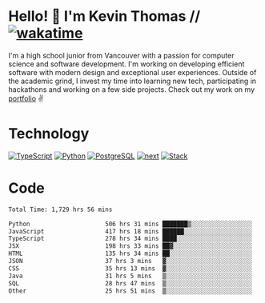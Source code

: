 # Hello! 👋 I'm Kevin Thomas // [![wakatime](https://wakatime.com/badge/user/e9d16d74-e01d-4a37-8086-9257e0bde1c2.svg?style=flat-square)](https://wakatime.com/@e9d16d74-e01d-4a37-8086-9257e0bde1c2)

I'm a high school junior from Vancouver with a passion for computer science and software development. I'm working on developing efficient software with modern design and exceptional user experiences. Outside of the academic grind, I invest my time into learning new tech, participating in hackathons and working on a few side projects. Check out my work on my [portfolio](https://kevinjosethomas.com/) ✌️

# Technology
[![TypeScript](https://github.com/kevinjosethomas/kevinjosethomas/assets/46242684/444b2e5d-659f-41f5-81fe-3abafb75cb6c)](https://kevinjosethomas.com/stack)
[![Python](https://github.com/kevinjosethomas/kevinjosethomas/assets/46242684/34a174c4-54db-4c4e-9842-2324d47cb043)](https://kevinjosethomas.com/stack)
[![PostgreSQL](https://github.com/kevinjosethomas/kevinjosethomas/assets/46242684/46d6de1c-c483-4dc7-ab3a-87763af6fc78)](https://kevinjosethomas.com/stack)
[![next](https://github.com/kevinjosethomas/kevinjosethomas/assets/46242684/bc46bae5-1ad9-42a7-b7a2-427cbde7c994)](https://kevinjosethomas.com/stack)
[![Stack](https://github.com/kevinjosethomas/kevinjosethomas/assets/46242684/0b9b7eeb-8cce-4a56-bffd-3131dd4dd88c)](https://kevinjosethomas.com/stack)




# Code
<!--START_SECTION:waka-->

```txt
Total Time: 1,729 hrs 56 mins

Python                     506 hrs 31 mins ███████▒░░░░░░░░░░░░░░░░░   28.85 %
JavaScript                 417 hrs 18 mins ██████░░░░░░░░░░░░░░░░░░░   23.77 %
TypeScript                 278 hrs 34 mins ████░░░░░░░░░░░░░░░░░░░░░   15.87 %
JSX                        198 hrs 33 mins ██▓░░░░░░░░░░░░░░░░░░░░░░   11.31 %
HTML                       135 hrs 34 mins ██░░░░░░░░░░░░░░░░░░░░░░░   07.72 %
JSON                       37 hrs 3 mins   ▓░░░░░░░░░░░░░░░░░░░░░░░░   02.11 %
CSS                        35 hrs 13 mins  ▓░░░░░░░░░░░░░░░░░░░░░░░░   02.01 %
Java                       31 hrs 5 mins   ▒░░░░░░░░░░░░░░░░░░░░░░░░   01.77 %
SQL                        28 hrs 47 mins  ▒░░░░░░░░░░░░░░░░░░░░░░░░   01.64 %
Other                      25 hrs 51 mins  ▒░░░░░░░░░░░░░░░░░░░░░░░░   01.47 %
```

<!--END_SECTION:waka-->
